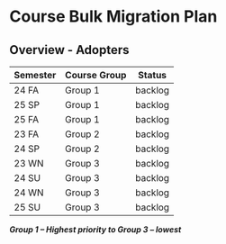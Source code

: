 # Course Bulk Migration Plan

## Overview - Adopters

| Semester   | Course Group | Status  |
| ---------- | ------------ | ------- |
| 24 FA      | Group 1      | backlog |
| 25 SP      | Group 1      | backlog |
| 25 FA      | Group 1      | backlog |
| 23 FA      | Group 2      | backlog |
| 24 SP      | Group 2      | backlog |
| 23 WN      | Group 3      | backlog |
| 24 SU      | Group 3      | backlog |
| 24 WN      | Group 3      | backlog |
| 25 SU      | Group 3      | backlog |


***Group 1 – Highest priority to Group 3 – lowest***